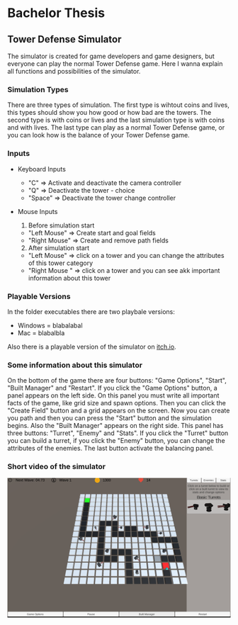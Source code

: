 # Bachelor Thesis

## Tower Defense Simulator

The simulator is created for game developers and game designers, but everyone can play the normal Tower Defense game. Here I wanna explain all functions and possibilities of the simulator.

### Simulation Types
There are three types of simulation. The first type is wihtout coins and lives, this types should show you how good or how bad are the towers. The second type is with coins or lives and the last simulation type is with coins and with lives. The last type can play as a normal Tower Defense game, or you can look how is the balance of your Tower Defense game.


### Inputs

* Keyboard Inputs
  * "C" => Activate and deactivate the camera controller
  * "Q" => Deactivate the tower - choice
  * "Space" => Deactivate the tower change controller
  
* Mouse Inputs

  1. Before simulation start
    * "Left Mouse" => Create start and goal fields
    * "Right Mouse" => Create and remove path fields
    
  2. After simulation start
    * "Left Mouse" => click on a tower and you can change the attributes of this tower category
    * "Right Mouse " => click on a tower and you can see akk important information about this tower
    
### Playable Versions
In the folder executables there are two playbale versions:
 
 * Windows = blabalabal
 * Mac = blabalbla

Also there is a playable version of the simulator on [itch.io](https://heinzi.itch.io/tower-defense-simulator).
    
    
### Some information about this simulator

On the bottom of the game there are four buttons: "Game Options", "Start", "Built Manager" and "Restart". If you click the "Game Options" button, a panel appears on the left side. On this panel you must write all important facts of the game, like grid size and spawn options. Then you can click the "Create Field" button and a grid appears on the screen. Now you can create you path and then you can press the "Start" button and the simulation begins. Also the "Built Manager" appears on the right side. This panel has three buttons: "Turret", "Enemy" and "Stats". If you click the "Turret" button you can build a turret, if you click the "Enemy" button, you can change the attributes of the enemies. The last button activate the balancing panel. 

### Short video of the simulator

[![Tower Defense Simulator Video](https://github.com/heinzi1991/Bachelor-Thesis/blob/master/Images/Screenshot%20(5).png)](https://www.youtube.com/watch?v=j5QoQ0onQCU "Tower Defense Simulator")


